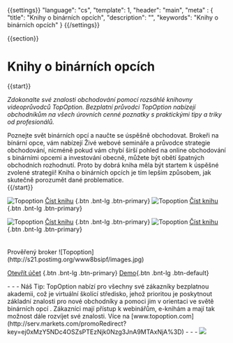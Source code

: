 {{settings}}
  "language": "cs",
  "template": 1,
  "header": "main",
  "meta" : {
    "title": "Knihy o binárních opcích",
    "description": "",
    "keywords": "Knihy o binárních opcích"
  }
{{/settings}}

<div class="row">
<div class="col-md-9" role="main" markdown="1">

{{section}}

# Knihy o binárních opcích
{{start}}

*Zdokonalte své znalosti obchodování pomocí rozsáhlé knihovny videoprůvodců TopOption. Bezplatní průvodci TopOption nabízejí obchodníkům na všech úrovních cenné poznatky s praktickými tipy a triky od profesionálů.* 

Poznejte svět binárních opcí a naučte se úspěšně obchodovat. Brokeři na bínární opce, vám nabízejí Živé webové semináře a průvodce strategie obchodování, nicméně pokud vám chybí širší pohled na online obchodování s binárními opcemi a investování obecně, můžete být obětí špatných obchodních rozhodnutí. Proto by dobrá kniha měla být startem k úspěšné zvolené strategii! Kniha o binárních opcích je tím lepším způsobem, jak skutečně porozumět dané problematice.  
{{/start}}

![Topoption](http://www.topoption.com/appProxy/site/topOptEbook/tenTips_cz.png)  [Číst knihu](http://blog.forexsrovnavac.cz/topoption "") {.btn .bnt-lg .btn-primary} ![Topoption](http://www.topoption.com/appProxy/site/topOptEbook/fiveSteps_cz.png)  [Číst knihu](http://blog.forexsrovnavac.cz/topoption "Registrace") {.btn .bnt-lg .btn-primary} 

![Topoption](http://www.topoption.com/appProxy/site/topOptEbook/goldGuru_cz.png) [Číst knihu](http://blog.forexsrovnavac.cz/topoption "") {.btn .bnt-lg .btn-primary}  ![Topoption](http://www.topoption.com/appProxy/site/topOptEbook/masterTheArt_cz.png) [Číst knihu](http://blog.forexsrovnavac.cz/topoption "Registrace") {.btn .bnt-lg .btn-primary}   









</div>
<div class="col-md-3" markdown="1">
<div class="well" markdown="1" style="margin-top: 2.5em">
Prověřený broker
![Topoption](http://s21.postimg.org/www8bsipf/images.jpg)  

[Otevřít účet](http://blog.forexsrovnavac.cz/topoption "Registrace") {.btn .bnt-lg .btn-primary} [Demo](http://blog.forexsrovnavac.cz/topoption "Demo účet"){.btn .bnt-lg .btn-default}

</div>
<div class="container-fluid" markdown="1">
<div class="container-fluid" markdown="1">
</div>
- - -
Náš Tip:
TopOption nabízí pro všechny své zákazníky bezplatnou akademii, což je virtuální školící středisko, jehož prioritou je poskytnout základní znalosti pro nové obchodníky a pomoci jim v orientaci ve světě binárních opcí . Zákazníci mají  přístup k webinářům, e-knihám a mají tak možnost dále rozvíjet své znalosti. Více na [www.topoption.com](http://serv.markets.com/promoRedirect?key=ej0xMzY5NDc4OSZsPTEzNjk0Nzg3JnA9MTAxNjA%3D)
- - -
<a href="http://blog.forexsrovnavac.cz/topoption"  target="_blank">
 <img src="http://blog.forexsrovnavac.cz/wp-content/uploads/2014/10/informace.png" width="" height=""/>

</a>
</div>
</div>
</div>